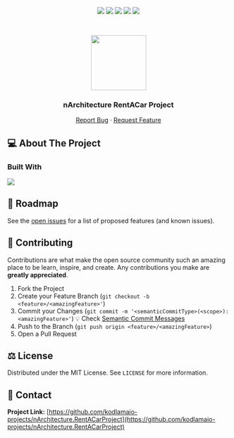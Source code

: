 <p align="center">
  <a href="https://github.com/kodlamaio-projects/nArchitecture.RentACarProject/graphs/contributors"><img src="https://img.shields.io/github/contributors/kodlamaio-projects/nArchitecture.RentACarProject.svg?style=for-the-badge"></a>
  <a href="https://github.com/kodlamaio-projects/nArchitecture.RentACarProject/network/members"><img src="https://img.shields.io/github/forks/kodlamaio-projects/nArchitecture.RentACarProject.svg?style=for-the-badge"></a>
  <a href="https://github.com/kodlamaio-projects/nArchitecture.RentACarProject/stargazers"><img src="https://img.shields.io/github/stars/kodlamaio-projects/nArchitecture.RentACarProject.svg?style=for-the-badge"></a>
  <a href="https://github.com/kodlamaio-projects/nArchitecture.RentACarProject/issues"><img src="https://img.shields.io/github/issues/kodlamaio-projects/nArchitecture.RentACarProject.svg?style=for-the-badge"></a>
  <a href="https://github.com/kodlamaio-projects/nArchitecture.RentACarProject/blob/master/LICENSE"><img src="https://img.shields.io/github/license/kodlamaio-projects/nArchitecture.RentACarProject.svg?style=for-the-badge"></a>
</p><br />

<p align="center">
  <a href="https://github.com/kodlamaio-projects/nArchitecture.RentACarProject"><img src="https://user-images.githubusercontent.com/53148314/194872467-827dc967-acee-4bca-88a2-59ed5695bebf.png" height="125"></a>
  <h3 align="center">nArchitecture RentACar Project
</h3>
  <p align="center">
    <!-- PROJECT_DESCRIPTION -->
    <!-- <br />
    <a href="https://github.com/kodlamaio-projects/nArchitecture.RentACarProject"><strong>Explore the docs »</strong></a>
    <br /> -->
    <!-- <br />
    <a href="https://github.com/kodlamaio-projects/nArchitecture.RentACarProject">View Demo</a>
    · -->
    <a href="https://github.com/kodlamaio-projects/nArchitecture.RentACarProject/issues">Report Bug</a>
    ·
    <a href="https://github.com/kodlamaio-projects/nArchitecture.RentACarProject/issues">Request Feature</a>
  </p>
</p>

## 💻 About The Project

### Built With

[![](https://img.shields.io/badge/.NET%20Core-512BD4?style=for-the-badge&logo=dotnet&logoColor=white)](https://learn.microsoft.com/tr-tr/dotnet/welcome)

<!-- ## ⚙️ Getting Started

To get a local copy up and running follow these simple steps.

### Prerequisites

This is an example of how to list things you need to use the software and how to install them.

- npm
  ```sh
  npm install npm@latest -g
  ```

### Installation

1. Clone the repo
   ```sh
   git clone https://github.com/kodlamaio-projects/nArchitecture.RentACarProject.git
   ```
2. Install NPM packages
   ```sh
   npm install
   ``` -->

<!-- ## 🚀 Usage

Use this space to show useful examples of how a project can be used. Additional screenshots, code examples and demos work well in this space. You may also link to more resources.

_For more examples, please refer to the [Documentation](DOCUMENTATION_LINK)_ -->

## 🚧 Roadmap

See the [open issues](https://github.com/kodlamaio-projects/nArchitecture.RentACarProject/issues) for a list of proposed features (and known issues).

## 🤝 Contributing

Contributions are what make the open source community such an amazing place to be learn, inspire, and create. Any contributions you make are **greatly appreciated**.

1. Fork the Project
2. Create your Feature Branch (`git checkout -b <feature>/<amazingFeature>'`)
3. Commit your Changes (`git commit -m '<semanticCommitType>(<scope>): <amazingFeature>'`)
   💡 Check [Semantic Commit Messages](./docs/Semantic%20Commit%20Messages.md)
4. Push to the Branch (`git push origin <feature>/<amazingFeature>`)
5. Open a Pull Request

## ⚖️ License

Distributed under the MIT License. See `LICENSE` for more information.

## 📧 Contact

**Project Link:** [https://github.com/kodlamaio-projects/nArchitecture.RentACarProject](https://github.com/kodlamaio-projects/nArchitecture.RentACarProject)

<!-- ## 🙏 Acknowledgements
- []() -->

<!-- readme template author: https://github.com/ahmet-cetinkaya-core -->

